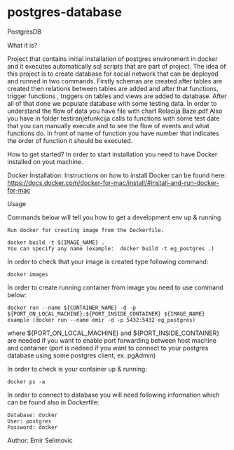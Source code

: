 # postgres-database

PostgresDB

What it is?

Project that contains initial installation of postgres environment in docker and it executes automatically sql scripts that are part of project. The idea of this project is to create database for social network that can be deployed and runned in two commands. Firstly schemas are created after tables are created then relations between tables are added and after that functions, trigger functions , trıggers on tables and views are added to database. After all of that done we populate database with some testing data.
İn order to understand the flow of data you have file wıth chart Relacija Baze.pdf
Also you have in folder testiranjefunkcija calls to functions wıth some test date that you can manually execute and to see the flow of events and what functions do. In front of name of function you have number that indicates the order of function it should be executed.

How to get started?
In order to start installation you need to have Docker installed on yout machine.

Docker İnstallation:
Instructions on how to install Docker can be found here: https://docs.docker.com/docker-for-mac/install/#install-and-run-docker-for-mac

Usage

Commands below will tell you how to get a development env up & running

    Run docker for creating image from the Dockerfile. 

    docker build -t ${IMAGE_NAME} .
    You can specify any name (example:  docker build -t eg_postgres .)
  
İn order to check that your image is created type following command:

    docker images  

İn order to create running container from image you need to use command below:

    docker run --name ${CONTAINER_NAME} -d -p ${PORT_ON_LOCAL_MACHINE}:${PORT_INSIDE_CONTAINER} ${IMAGE_NAME}
    example (docker run --name emir -d -p 5432:5432 eg_postgres)

where ${PORT_ON_LOCAL_MACHINE} and ${PORT_INSIDE_CONTAINER} are needed if you want to enable port forwarding between host machine and container (port is nedeed if you want to connect to your postgres database using some postgres client, ex. pgAdmin)

In order to check  is your container up & running:

    docker ps -a
  
In order to connect to database you will need following information which can be found also in Dockerfile:

    Database: docker
    User: postgres
    Password: docker

Author: Emir Selimovic
